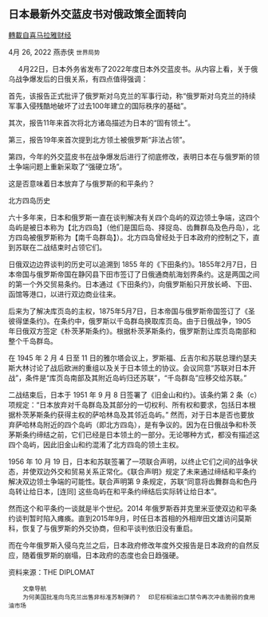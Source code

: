 
## 日本最新外交蓝皮书对俄政策全面转向
[轉載自喜马拉雅财经](https://himoney.press/japans-latest-diplomatic-blue-paper-has-comprehensively-turned-its-policy-towards-russia/)

4月 26, 2022 燕赤侠 `世界局势` 

&nbsp;&nbsp;&nbsp;&nbsp;
4月22日，日本外务省发布了2022年度日本外交蓝皮书。从内容上看，关于俄乌战争爆发后的日俄关系，有四点值得强调：



首先，该报告正式批评了俄罗斯对乌克兰的军事行动，称“俄罗斯对乌克兰的持续军事入侵残酷地破坏了过去100年建立的国际秩序的基础”。



其次，报告11年来首次将北方诸岛描述为日本的“固有领土”。



第三，报告19年来首次提到北方领土被俄罗斯“非法占领”。



第四，今年的外交蓝皮书在战争爆发后进行了彻底修改，表明日本在与俄罗斯的领土争端问题上重新采取了“强硬立场”。



这是否意味着日本放弃了与俄罗斯的和平条约？



北方四岛历史



六十多年来，日本和俄罗斯一直在谈判解决有关四个岛屿的双边领土争端，这四个岛屿是被日本称为【北方四岛】（他们是国后岛、择捉岛、齿舞群岛及色丹岛），北方四岛被俄罗斯称为【南千岛群岛】）。北方四岛曾经处于日本政府的控制之下，直到苏联在二战结束时占领它们。



日俄双边边界谈判的历史可以追溯到 1855 年的《下田条约》。1855年2月7日，日本帝国与俄罗斯帝国在静冈县下田市签订了日俄通商航海划界条约。这是两国之间的第一个外交贸易条约。日本通过《下田条约》，向俄罗斯船只开放长崎、下田、函馆等港口，以进行双边商业往来。



后来为了解决库页岛的主权，1875年5月7日，日本帝国与俄罗斯帝国签订了《圣彼得堡条约》。在条约中，俄罗斯以千岛群岛换取库页岛。由于日俄战争，1905 年日俄双方签定《朴茨茅斯条约》。根据朴茨茅斯条约，俄罗斯割让库页岛南部和整个千岛群岛。



在 1945 年 2 月 4 日至 11 日的雅尔塔会议上，罗斯福、丘吉尔和苏联总理约瑟夫斯大林讨论了战后欧洲的重组以及关于日本领土的协议。会议同意“苏联对日本开战”，条件是“库页岛南部及其附近岛屿归还苏联”，“千岛群岛”应移交给苏联。”



二战结束后，日本于 1951 年 9 月 8 日签署了《旧金山和约》。该条约第 2 条（c）项规定：“日本放弃对千岛群岛及其部分的一切权利、所有权和要求，包括日本根据朴茨茅斯条约获得主权的萨哈林岛及其邻近岛屿。” 然而，对于日本是否也要放弃萨哈林岛附近的四个岛屿（即北方四岛），是有争议的。因为在日俄战争和朴茨茅斯条约缔结之前，它们已经是日本领土的一部分。无论哪种方式，都没有描述这四个岛屿，因此旧金山和约混淆了北方四岛的领土主权。



1956 年 10 月 19 日，日本和苏联签署了一项联合声明，以终止它们之间的战争状态，并使双边外交和贸易关系正常化。《联合声明》规定了未来通过缔结和平条约解决双边领土争端的可能性。联合声明第 9 条规定，苏联“同意将齿舞群岛和色丹岛转让给日本，[连同] 这些岛屿在和平条约缔结后实际转让给日本”。



然而这个和平条约一谈就是半个世纪。2014 年俄罗斯吞并克里米亚使双边和平条约谈判暂时陷入瘫痪。直到2015年9月，时任日本首相的外相岸田文雄访问莫斯科，恢复了与俄罗斯的外交协商，但和平谈判依旧没有重启。



而在今年俄罗斯入侵乌克兰之后，日本政府修改年度外交报告是日本政府的自然反应，随着俄罗斯的崩塌，日本政府的态度也会日趋强硬。



资料来源：THE DIPLOMAT
                                                     
                     
                          
                           
                              
                                
                            
            
                              
                                
            
                              
                                


                              
                                

                                  
                          
                    

                
                
	
		文章导航
		为何美国批准向乌克兰出售非标准苏制弹药？  印尼棕榈油出口禁令再次冲击脆弱的食用油市场
